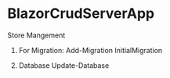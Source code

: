 # BlazorCrudServerApp
Store Mangement

1. For Migration: 
Add-Migration InitialMigration

2. Database 
Update-Database

